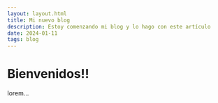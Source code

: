 ```yaml
---
layout: layout.html
title: Mi nuevo blog
description: Estoy comenzando mi blog y lo hago con este artículo
date: 2024-01-11
tags: blog
---
```


# Bienvenidos!!

lorem...